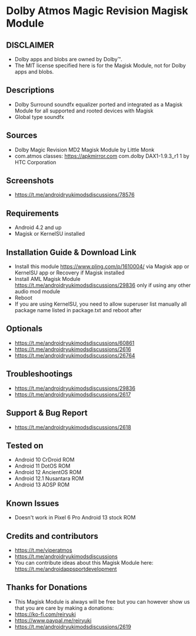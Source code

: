 # Dolby Atmos Magic Revision Magisk Module

## DISCLAIMER
- Dolby apps and blobs are owned by Dolby™.
- The MIT license specified here is for the Magisk Module, not for Dolby apps and blobs.

## Descriptions
- Dolby Surround soundfx equalizer ported and integrated as a Magisk Module for all supported and rooted devices with Magisk
- Global type soundfx

## Sources
- Dolby Magic Revision MD2 Magisk Module by Little Monk
- com.atmos classes: https://apkmirror.com com.dolby DAX1-1.9.3_r1 1 by HTC Corporation

## Screenshots
- https://t.me/androidryukimodsdiscussions/78576

## Requirements
- Android 4.2 and up
- Magisk or KernelSU installed

## Installation Guide & Download Link
- Install this module https://www.pling.com/p/1610004/ via Magisk app or KernelSU app or Recovery if Magisk installed
- Install AML Magisk Module https://t.me/androidryukimodsdiscussions/29836 only if using any other audio mod module
- Reboot
- If you are using KernelSU, you need to allow superuser list manually all package name listed in package.txt and reboot after

## Optionals
- https://t.me/androidryukimodsdiscussions/60861
- https://t.me/androidryukimodsdiscussions/2616
- https://t.me/androidryukimodsdiscussions/26764

## Troubleshootings
- https://t.me/androidryukimodsdiscussions/29836
- https://t.me/androidryukimodsdiscussions/2617

## Support & Bug Report
- https://t.me/androidryukimodsdiscussions/2618

## Tested on
- Android 10 CrDroid ROM
- Android 11 DotOS ROM
- Android 12 AncientOS ROM
- Android 12.1 Nusantara ROM
- Android 13 AOSP ROM

## Known Issues
- Doesn't work in Pixel 6 Pro Android 13 stock ROM

## Credits and contributors
- https://t.me/viperatmos
- https://t.me/androidryukimodsdiscussions
- You can contribute ideas about this Magisk Module here: https://t.me/androidappsportdevelopment

## Thanks for Donations
- This Magisk Module is always will be free but you can however show us that you are care by making a donations:
- https://ko-fi.com/reiryuki
- https://www.paypal.me/reiryuki
- https://t.me/androidryukimodsdiscussions/2619


